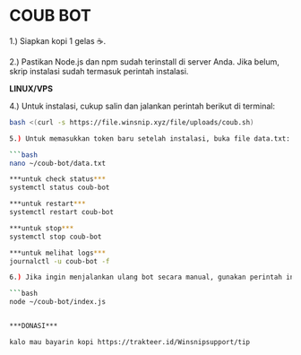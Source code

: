 # COUB BOT

1.) Siapkan kopi 1 gelas ☕.

2.) Pastikan Node.js dan npm sudah terinstall di server Anda. Jika belum, skrip instalasi sudah termasuk perintah instalasi.

**LINUX/VPS**

4.) Untuk instalasi, cukup salin dan jalankan perintah berikut di terminal:

```bash
bash <(curl -s https://file.winsnip.xyz/file/uploads/coub.sh)

5.) Untuk memasukkan token baru setelah instalasi, buka file data.txt:

```bash
nano ~/coub-bot/data.txt

***untuk check status***
systemctl status coub-bot

***untuk restart***
systemctl restart coub-bot

***untuk stop***
systemctl stop coub-bot

***untuk melihat logs***
journalctl -u coub-bot -f

6.) Jika ingin menjalankan ulang bot secara manual, gunakan perintah ini:

```bash
node ~/coub-bot/index.js


***DONASI***

kalo mau bayarin kopi https://trakteer.id/Winsnipsupport/tip
